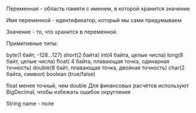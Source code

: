 Переменная - область памяти с именем, в которой хранится значение

Имя переменной - идентификатор, который мы сами придумываем

Значение - то, что хранится в переменной.


Примитивные типы:

byte(1 байт, -128...127)
short(2 байта)
int(4 байта, целые числа)
long(8 байт, целые числа)
float( 4 байта, плавающая точка, одинарная точность)
double(8 байт, плавающая точка, двойная точность)
char(2 байта, символ)
boolean (true/false)

float менее точный, чем double
Для финансовых расчётов используют BigDecimal, чтобы избежать ошибок округления

String name - поле
